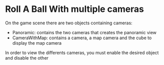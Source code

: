 # Roll A Ball With multiple cameras

On the game scene there are two objects containing cameras:

 - Panoramic: contains the two cameras that creates the panoramic view
 - CameraWithMap: contains a camera, a map camera and the cube to display the map camera
 
In order to view the differents cameras, you must enable the desired object and disable the other
